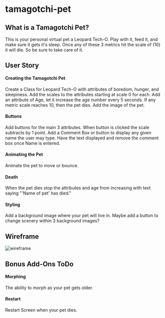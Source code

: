 # tamagotchi-pet

## What is a Tamagotchi Pet?

This is your personal virtual pet a Leopard Tech-O. Play with it, feed it, and make sure it gets it's sleep. Once any of these 3 metrics hit the scale of (10) it will die. So be sure to take care of it.

## User Story

#### Creating the Tamagotchi Pet

Create a Class for Leopard Tech-O with attributes of boredom, hunger, and sleepiness. Add the scales to the attributes starting at scale 0 for each. Add an attribute of Age, let it increase the age number every 5 seconds. If any metric scale reaches 10, then the pet dies. Add the image of the pet.

#### Buttons

Add buttons for the main 3 attributes. When button is clicked the scale subtracts by 1 point. Add a Comment Box or button to display any given name the user may type. Have the text displayed and remove the comment box once Name is entered.


#### Animating the Pet

Animate the pet to move or bounce. 

#### Death

When the pet dies stop the attributes and age from increasing with text saying "'Name of pet' has died."

#### Styling

Add a background image where your pet will live in. Maybe add a button to change scenery within 3 background images?

## Wireframe

![wireframe](./assets/wireframe.png.HEIC)

## Bonus Add-Ons ToDo

#### Morphing

The ability to morph as your pet gets older.

#### Restart

Restart Screen when your pet dies.